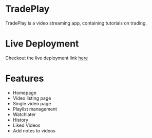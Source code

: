 # TradePlay
TradePlay is a video streaming app, containing tutorials on trading.

# Live Deployment
Checkout the live deployment link [here](https://trade-play.netlify.app/)

# Features
- Homepage
- Video listing page
- Single video page
- Playlist management
- Watchlater
- History
- Liked Videos
- Add notes to videos

